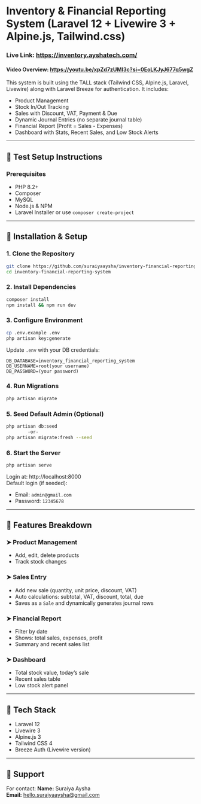 # Inventory & Financial Reporting System (Laravel 12 + Livewire 3 + Alpine.js, Tailwind.css)

### Live Link: https://inventory.ayshatech.com/

#### Video Overview: https://youtu.be/xpZd7zUMI3c?si=0EoLKJyJ677q5wgZ

This system is built using the TALL stack (Tailwind CSS, Alpine.js, Laravel, Livewire) along with Laravel Breeze for authentication. It includes:

-   Product Management
-   Stock In/Out Tracking
-   Sales with Discount, VAT, Payment & Due
-   Dynamic Journal Entries (no separate journal table)
-   Financial Report (Profit = Sales - Expenses)
-   Dashboard with Stats, Recent Sales, and Low Stock Alerts

---

## 🧪 Test Setup Instructions

### Prerequisites

-   PHP 8.2+
-   Composer
-   MySQL
-   Node.js & NPM
-   Laravel Installer or use `composer create-project`

---

## 🚀 Installation & Setup

### 1. Clone the Repository

```bash
git clone https://github.com/suraiyaaysha/inventory-financial-reporting-system
cd inventory-financial-reporting-system
```

### 2. Install Dependencies

```bash
composer install
npm install && npm run dev
```

### 3. Configure Environment

```bash
cp .env.example .env
php artisan key:generate
```

Update `.env` with your DB credentials:

```
DB_DATABASE=inventory_financial_reporting_system
DB_USERNAME=root(your username)
DB_PASSWORD=(your password)
```

### 4. Run Migrations

```bash
php artisan migrate
```

### 5. Seed Default Admin (Optional)

```bash
php artisan db:seed
        -or-
php artisan migrate:fresh --seed
```

### 6. Start the Server

```bash
php artisan serve
```

Login at: http://localhost:8000  
Default login (if seeded):

-   Email: `admin@gmail.com`
-   Password: `12345678`

---

## 🔧 Features Breakdown

### ➤ Product Management

-   Add, edit, delete products
-   Track stock changes

### ➤ Sales Entry

-   Add new sale (quantity, unit price, discount, VAT)
-   Auto calculations: subtotal, VAT, discount, total, due
-   Saves as a `Sale` and dynamically generates journal rows

### ➤ Financial Report

-   Filter by date
-   Shows: total sales, expenses, profit
-   Summary and recent sales list

### ➤ Dashboard

-   Total stock value, today’s sale
-   Recent sales table
-   Low stock alert panel

---

## 🧩 Tech Stack

-   Laravel 12
-   Livewire 3
-   Alpine.js 3
-   Tailwind CSS 4
-   Breeze Auth (Livewire version)

---

## 🙋 Support

For contact:
**Name:** Suraiya Aysha  
**Email:** hello.suraiyaaysha@gmail.com
